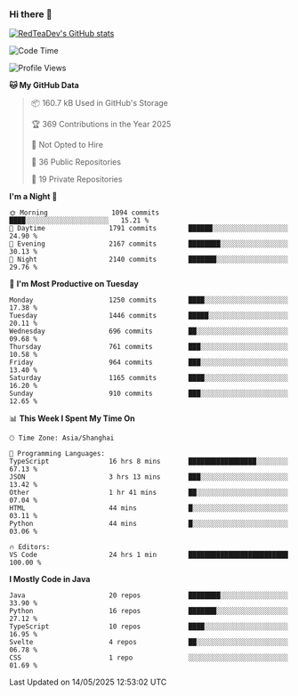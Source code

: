 ### Hi there 👋

<!--
**RedTeaDev/RedTeaDev** is a ✨ _special_ ✨ repository because its `README.md` (this file) appears on your GitHub profile.

Here are some ideas to get you started:

- 🔭 I’m currently working on ...
- 🌱 I’m currently learning ...
- 👯 I’m looking to collaborate on ...
- 🤔 I’m looking for help with ...
- 💬 Ask me about ...
- 📫 How to reach me: ...
- 😄 Pronouns: ...
- ⚡ Fun fact: ...
-->

<!--
[![wakatime](https://wakatime.com/badge/user/6b101ed0-04c0-4490-9283-eb61f2efff96.svg)](https://wakatime.com/@6b101ed0-04c0-4490-9283-eb61f2efff96)
!-->

[![RedTeaDev's GitHub stats](https://github-readme-stats.vercel.app/api?username=RedTeaDev\&include_all_commits=true)](https://github.com/anuraghazra/github-readme-stats)
<!--
[![willianrod's wakatime stats](https://github-readme-stats.vercel.app/api/wakatime?username=RedTeaDev)](https://github.com/anuraghazra/github-readme-stats)
!-->
<!--START_SECTION:waka-->
![Code Time](http://img.shields.io/badge/Code%20Time-3%2C232%20hrs%2059%20mins-blue)

![Profile Views](http://img.shields.io/badge/Profile%20Views-0-blue)

**🐱 My GitHub Data** 

> 📦 160.7 kB Used in GitHub's Storage 
 > 
> 🏆 369 Contributions in the Year 2025
 > 
> 🚫 Not Opted to Hire
 > 
> 📜 36 Public Repositories 
 > 
> 🔑 19 Private Repositories 
 > 
**I'm a Night 🦉** 

```text
🌞 Morning                1094 commits        ████░░░░░░░░░░░░░░░░░░░░░   15.21 % 
🌆 Daytime                1791 commits        ██████░░░░░░░░░░░░░░░░░░░   24.90 % 
🌃 Evening                2167 commits        ████████░░░░░░░░░░░░░░░░░   30.13 % 
🌙 Night                  2140 commits        ███████░░░░░░░░░░░░░░░░░░   29.76 % 
```
📅 **I'm Most Productive on Tuesday** 

```text
Monday                   1250 commits        ████░░░░░░░░░░░░░░░░░░░░░   17.38 % 
Tuesday                  1446 commits        █████░░░░░░░░░░░░░░░░░░░░   20.11 % 
Wednesday                696 commits         ██░░░░░░░░░░░░░░░░░░░░░░░   09.68 % 
Thursday                 761 commits         ███░░░░░░░░░░░░░░░░░░░░░░   10.58 % 
Friday                   964 commits         ███░░░░░░░░░░░░░░░░░░░░░░   13.40 % 
Saturday                 1165 commits        ████░░░░░░░░░░░░░░░░░░░░░   16.20 % 
Sunday                   910 commits         ███░░░░░░░░░░░░░░░░░░░░░░   12.65 % 
```


📊 **This Week I Spent My Time On** 

```text
🕑︎ Time Zone: Asia/Shanghai

💬 Programming Languages: 
TypeScript               16 hrs 8 mins       █████████████████░░░░░░░░   67.13 % 
JSON                     3 hrs 13 mins       ███░░░░░░░░░░░░░░░░░░░░░░   13.42 % 
Other                    1 hr 41 mins        ██░░░░░░░░░░░░░░░░░░░░░░░   07.04 % 
HTML                     44 mins             █░░░░░░░░░░░░░░░░░░░░░░░░   03.11 % 
Python                   44 mins             █░░░░░░░░░░░░░░░░░░░░░░░░   03.06 % 

🔥 Editors: 
VS Code                  24 hrs 1 min        █████████████████████████   100.00 % 
```

**I Mostly Code in Java** 

```text
Java                     20 repos            ████████░░░░░░░░░░░░░░░░░   33.90 % 
Python                   16 repos            ███████░░░░░░░░░░░░░░░░░░   27.12 % 
TypeScript               10 repos            ████░░░░░░░░░░░░░░░░░░░░░   16.95 % 
Svelte                   4 repos             ██░░░░░░░░░░░░░░░░░░░░░░░   06.78 % 
CSS                      1 repo              ░░░░░░░░░░░░░░░░░░░░░░░░░   01.69 % 
```




 Last Updated on 14/05/2025 12:53:02 UTC
<!--END_SECTION:waka-->


